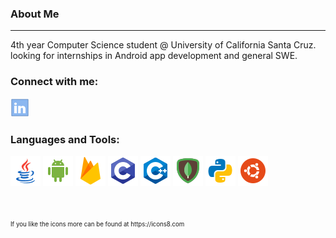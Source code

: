 ### About Me
---
4th year Computer Science student @ University of California Santa Cruz. looking for internships in Android app development and general SWE.
### Connect with me:

[![LinkedIn](https://github.com/Marko-Sanchez/Marko-Sanchez/blob/master/img/linkedin.png)][linkedin]

### Languages and Tools:

[ ![Java](https://github.com/Marko-Sanchez/Marko-Sanchez/blob/master/img/java.png)][Android]
[ ![ Android Studio](https://github.com/Marko-Sanchez/Marko-Sanchez/blob/master/img/android.png)][Android]
[ ![ Firebase ]( https://github.com/Marko-Sanchez/Marko-Sanchez/blob/master/img/firebase.png)][Android]
[ ![ C ](https://github.com/Marko-Sanchez/Marko-Sanchez/blob/master/img/c.png)][url-shortener]
![ C++](https://github.com/Marko-Sanchez/Marko-Sanchez/blob/master/img/c++.png)
[ ![MongoDB](https://github.com/Marko-Sanchez/Marko-Sanchez/blob/master/img/mongodb.png)][url-shortener]
![ python ](https://github.com/Marko-Sanchez/Marko-Sanchez/blob/master/img/python.png)
[ ![ubuntu](https://github.com/Marko-Sanchez/Marko-Sanchez/blob/master/img/ubuntu.png)][ url-shortener]

<br />
<br />
<sup><sub> If you like the icons more can be found at https://icons8.com <sub><sup>


[linkedin]: https://www.linkedin.com/in/marco-antonio-sanchez-307b8419b/
[github]: https://github.com/Marko-Sanchez
[url-shortener]: https://github.com/Marko-Sanchez/url-shortener
[Android]: https://github.com/Marko-Sanchez/MyAndroid-Apps
